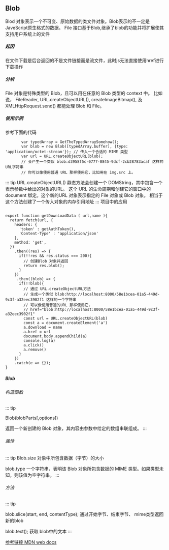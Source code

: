 
## Blob

   Blod 对象表示一个不可变、原始数据的类文件对象。Blob表示的不一定是JaveScript原生格式的数据。
File 接口基于Blob,继承了blob的功能并将扩展使其支持用户系统上的文件

##### 起因 

   在文件下载是后台返回的不是文件链接而是流文件，此时js无法直接使用href进行下载操作

##### 分析

   File 对象是特殊类型的 Blob，且可以用在任意的 Blob 类型的 context 中。
比如说， FileReader, URL.createObjectURL(), createImageBitmap(), 及 XMLHttpRequest.send() 都能处理 Blob 和 File。

##### 使用示例

参考下面的代码

 ``` js{3}
        var typedArray = GetTheTypedArraySomehow();
        var blob = new Blob([typedArray.buffer], {type: 'application/octet-stream'}); // 传入一个合适的 MIME 类型
        var url = URL.createObjectURL(blob);
        // 会产生一个类似 blob:d3958f5c-0777-0845-9dcf-2cb28783acaf 这样的URL字符串
        // 你可以像使用普通 URL 那样使用它，比如用在 img.src 上。
 ```
::: tip
URL.createObjectURL() 静态方法会创建一个 DOMString，其中包含一个表示参数中给出的对象的URL。
这个 URL 的生命周期和创建它的窗口中的 document 绑定。这个新的URL 对象表示指定的 File 对象或 Blob 对象。
相当于这个方法创建了一个传入对象的内存引用地址
:::
项目中的应用

```js{4}

export function getDownLoadData ( url,name ){
  return fetch(url, {
    headers: {
      'token' : getAuthToken(),
      'Content-Type' : 'application/json'
    },
    method: 'get',
  })
    .then((res) => {
      if(!!res && res.status === 200){
        // 创建Blob 对象并返回
        return res.blob();
      }
    })
     .then((blob) => {
      if(!!blob){
        // 通过 URL.createObjectURL方法 
        // 生成一个类似 blob:http://localhost:8000/58e1bcea-01a5-449d-9c3f-a32eec3902f1 这样的一个字符串
        // 可以像使用普通的URL 那样使用它， 
        // href="blob:http://localhost:8000/58e1bcea-01a5-449d-9c3f-a32eec3902f1"
        const url = URL.createObjectURL(blob)
        const a = document.createElement('a')
        a.download = name
        a.href = url
        document.body.appendChild(a)
        console.log(a)
        a.click()
        a.remove()
      }
    })
    .catch(e => {});
}
```

##### Blob

###### 构造函数

::: tip

Blob(blobParts[,options]) 

返回一个新创建的 Blob 对象，其内容由参数中给定的数组串联组成。
:::

###### 属性

::: tip
Blob.size  对象中所包含数据（字节）的大小

blob.type  一个字符串，表明该 Blob 对象所包含数据的 MIME 类型。如果类型未知，则该值为空字符串。
:::

###### 方法 
::: tip

blob.slice(start, end, contentType);  通过开始字节、结束字节、 mime类型返回新的blob

blob.text(); 获取 blob中的文本
:::

[参考链接 MDN web docs](https://developer.mozilla.org/en-US/docs/Web/API/Blob/type)